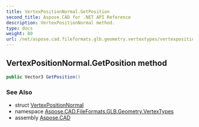 ```yaml
---
title: VertexPositionNormal.GetPosition
second_title: Aspose.CAD for .NET API Reference
description: VertexPositionNormal method. 
type: docs
weight: 80
url: /net/aspose.cad.fileformats.glb.geometry.vertextypes/vertexpositionnormal/getposition/
---
```

## VertexPositionNormal.GetPosition method

```csharp
public Vector3 GetPosition()
```

### See Also

* struct [VertexPositionNormal](../)
* namespace [Aspose.CAD.FileFormats.GLB.Geometry.VertexTypes](../../vertexpositionnormal/)
* assembly [Aspose.CAD](../../../)


